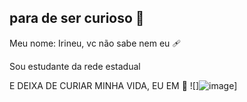 ## para de ser curioso 🦫

Meu nome: Irineu, vc não sabe nem eu 🩹

Sou estudante da rede estadual

E DEIXA DE CURIAR MINHA VIDA, EU EM 💢
![]![image](https://github.com/minvilar/minvilar/assets/170556776/960bf790-d309-4031-b04d-c21e47434835)]


